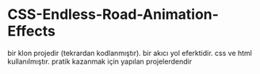 # CSS-Endless-Road-Animation-Effects
 bir klon projedir (tekrardan kodlanmıştır). bir akıcı yol eferktidir. css ve html kullanılmıştır. pratik kazanmak için yapılan projelerdendir
